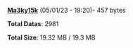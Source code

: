 [**Ma3ky15k**](/data/Ma3ky15k.txt) (05/01/23 - 19:20)- 457 bytes

**Total Datas**: 2981

**Total Size**: 19.32 MB / 19.3 MB